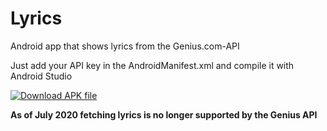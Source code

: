 # Lyrics
Android app that shows lyrics from the Genius.com-API

Just add your API key in the AndroidManifest.xml and compile it with Android Studio

[![Download APK file](https://img.shields.io/github/release/cvzi/Lyrics.svg?label=Download%20.apk&logo=android)](https://github.com/cvzi/Lyrics/releases/latest)

**As of July 2020 fetching lyrics is no longer supported by the Genius API**
